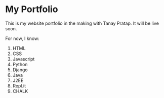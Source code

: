# My Portfolio

This is my website portfolio in the making with Tanay Pratap. It will be live soon.

For now, I know:


1. HTML
2. CSS
3. Javascript
4. Python
5. Django
6. Java
7. J2EE
8. Repl.it
9. CHALK
    
